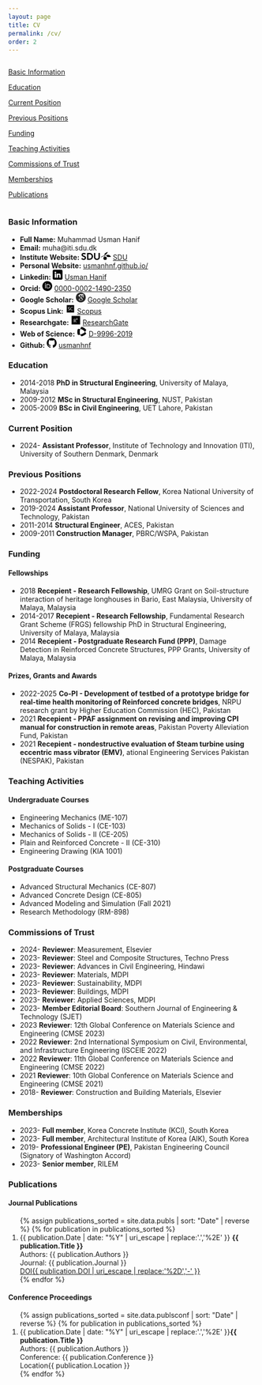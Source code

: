 ```yaml
---
layout: page
title: CV
permalink: /cv/
order: 2
---
```


<div class= "maincontainer">
    <div class="column left-container">
        <div class="sidebar">
                <p>
                <p><a href="#basic-info">Basic Information</a></p>
                <p><a href="#education">Education</a></p>
                <p><a href="#current-position">Current Position</a></p>
                <p><a href="#previous-positions">Previous Positions</a></p>
                <p><a href="#funding">Funding</a></p>
                <p><a href="#teaching-activities">Teaching Activities</a></p>
                <p><a href="#commissions-of-trust">Commissions of Trust</a></p>
                <p><a href="#memberships">Memberships</a></p>
                <p><a href="#publications">Publications</a></p>
                </p>
        </div>
    </div>
    <div class="column right-container">
        <!-- R  ight Container (CV) -->
        <div class="mainbar" id="basic-info">
            <h3>Basic Information</h3>
            <ul>
                <li><strong>Full Name:</strong> Muhammad Usman Hanif</li>
                <li><strong>Email:</strong> muha@iti.sdu.dk</li>
                <li><strong>Institute Website:</strong> <img src="/assets/icons/icon_sdu.png" alt="AcademicLink"  style="height:16px;"> <a href="https://portal.findresearcher.sdu.dk/da/persons/muha" target="_blank">SDU</a></li>
                <li><strong>Personal Website:</strong> <a href="https://usmanhnf.github.io/">usmanhnf.github.io/</a></li>
                <li><strong>Linkedin:</strong> <img src="/assets/icons/icon_in.png" alt="Linkedin"  style="width:20px;height:20px;"> <a href="https://www.linkedin.com/in/usmanhnf" target="_blank">Usman Hanif</a></li>
                <li><strong>Orcid:</strong> <img src="/assets/icons/icon_orcid.png" alt="ORCID"  style="width:20px;height:20px;"> <a href="https://orcid.org/0000-0002-1490-2350" target="_blank">0000-0002-1490-2350</a></li>
                <li><strong>Google Scholar:</strong> <img src="/assets/icons/icon_gscholar.jpg" alt="Google Scholar"  style="width:20px;height:20px;"> <a href="https://scholar.google.com.pk/citations?user=v-OxcFMAAAAJ&hl=en&oi=ao" target="_blank">Google Scholar</a></li>
                <li><strong>Scopus Link:</strong> <img src="/assets/icons/icon_scopus.svg" alt="Scopus Link"  style="width:20px;height:20px;"> <a href="https://www.scopus.com/authid/detail.uri?authorId=55737908100" target="_blank">Scopus</a></li>
                <li><strong>Researchgate:</strong> <img src="/assets/icons/icon_rg.png" alt="Scopus Link"  style="width:20px;height:20px;"> <a href="https://www.researchgate.net/profile/Usman_Hanif3" target="_blank">ResearchGate</a></li>
                <li><strong>Web of Science:</strong> <img src="/assets/icons/icon_wos.png" alt="WOS Link"  style="width:20px;height:20px;"> <a href="https://www.webofscience.com/wos/author/record/D-9996-2019" target="_blank">D-9996-2019 </a></li>
                <li><strong>Github:</strong> <img src="/assets/icons/icon_github.png" alt="Github"  style="width:20px;height:20px;"> <a href="https://github.com/usmanhnf" target="_blank">usmanhnf </a></li>
            </ul>
        </div>
        <div class="mainbar" id="education">
            <h3>Education</h3>
            <ul>
            <li><span class="yearbadge">2014-2018</span> <strong>PhD in Structural Engineering</strong>, University of Malaya, Malaysia</li>
                <li><span class="yearbadge">2009-2012</span> <strong>MSc in Structural Engineering</strong>, NUST, Pakistan</li>
                <li><span class="yearbadge">2005-2009</span> <strong>BSc in Civil Engineering</strong>, UET Lahore, Pakistan</li>
            </ul>
        </div>
        <div class="mainbar" id="current-position">
            <h3>Current Position</h3>
            <ul>
               <li><span class="yearbadge">2024-</span> <strong>Assistant Professor</strong>, Institute of Technology and Innovation (ITI), University of Southern Denmark, Denmark</li>
            </ul>
        </div>
        <div class="mainbar" id="previous-positions">
            <h3>Previous Positions</h3>
             <ul>
               <li><span class="yearbadge">2022-2024</span> <strong>Postdoctoral Research Fellow</strong>, Korea National University of Transportation, South Korea</li>
               <li><span class="yearbadge">2019-2024</span> <strong>Assistant Professor</strong>, National University of Sciences and Technology, Pakistan</li>
               <li><span class="yearbadge">2011-2014</span> <strong>Structural Engineer</strong>, ACES, Pakistan</li>
               <li><span class="yearbadge">2009-2011</span> <strong>Construction Manager</strong>, PBRC/WSPA, Pakistan</li>
            </ul>
        </div>
        <div class="mainbar" id="funding">
            <h3>Funding</h3>
            <h4>Fellowships</h4>
            <ul>
                <li><span class="yearbadge">2018</span> <strong>Recepient - Research Fellowship</strong>,  UMRG Grant on Soil-structure interaction of heritage longhouses in Bario, East Malaysia, University of Malaya, Malaysia</li>   
                <li><span class="yearbadge">2014-2017</span> <strong>Recepient - Research Fellowship</strong>, Fundamental Research Grant Scheme (FRGS) fellowship PhD in Structural Engineering, University of Malaya, Malaysia</li>
                <li><span class="yearbadge">2014</span> <strong>Recepient - Postgraduate Research Fund (PPP)</strong>, Damage Detection in Reinforced Concrete Structures, PPP Grants, University of Malaya, Malaysia</li>
            </ul>
            <h4>Prizes, Grants and Awards</h4>
            <ul>
                <li><span class="yearbadge">2022-2025</span> <strong>Co-PI - Development of testbed of a prototype bridge for real-time health monitoring of Reinforced concrete bridges</strong>,  NRPU research grant by Higher Education Commission (HEC), Pakistan</li>
                <li><span class="yearbadge">2021</span> <strong>Recepient - PPAF assignment on revising and improving CPI manual for construction in remote areas</strong>,  Pakistan Poverty Alleviation Fund, Pakistan</li>
                <li><span class="yearbadge">2021</span> <strong>Recepient - nondestructive evaluation of Steam turbine using eccentric mass vibrator (EMV)</strong>,  ational Engineering Services Pakistan (NESPAK), Pakistan</li>
            </ul>
        </div>
        <div class="mainbar" id="teaching-activities">
            <h3>Teaching Activities</h3>
            <h4>Undergraduate Courses</h4>
            <ul>
                <li>Engineering Mechanics (ME-107) </li>
                <li>Mechanics of Solids - I (CE-103)</li>
                <li>Mechanics of Solids - II (CE-205)</li>
                <li>Plain and Reinforced Concrete - II (CE-310)</li>
                <li>Engineering Drawing (KIA 1001)</li>
            </ul>
            <h4>Postgraduate Courses</h4>
            <ul>
                <li>Advanced Structural Mechanics (CE-807)</li>
                <li>Advanced Concrete Design (CE-805)</li>
                <li>Advanced Modeling and Simulation (Fall 2021)</li>
                <li>Research Methodology (RM-898)</li>
            </ul>
        </div>
        <div class="mainbar" id="commissions-of-trust">
            <h3>Commissions of Trust</h3>
            <ul>
                <li><span class="yearbadge">2024-</span> <strong>Reviewer</strong>:  Measurement, Elsevier</li>
                <li><span class="yearbadge">2023-</span> <strong>Reviewer</strong>:  Steel and Composite Structures, Techno Press</li>
                <li><span class="yearbadge">2023-</span> <strong>Reviewer</strong>:  Advances in Civil Engineering, Hindawi</li>
                <li><span class="yearbadge">2023-</span> <strong>Reviewer</strong>:  Materials, MDPI</li>
                <li><span class="yearbadge">2023-</span> <strong>Reviewer</strong>:  Sustainability, MDPI</li>
                <li><span class="yearbadge">2023-</span> <strong>Reviewer</strong>:  Buildings, MDPI</li>
                <li><span class="yearbadge">2023-</span> <strong>Reviewer</strong>:  Applied Sciences, MDPI</li>
                <li><span class="yearbadge">2023-</span> <strong>Member Editorial Board</strong>:  Southern Journal of Engineering & Technology (SJET)</li>
                <li><span class="yearbadge">2023</span> <strong>Reviewer</strong>:  12th Global Conference on Materials Science and Engineering (CMSE 2023)</li>
                <li><span class="yearbadge">2022</span> <strong>Reviewer</strong>: 2nd International Symposium on Civil, Environmental, and Infrastructure Engineering (ISCEIE 2022)</li>
                <li><span class="yearbadge">2022</span> <strong>Reviewer</strong>: 11th Global Conference on Materials Science and Engineering (CMSE 2022)</li>
                <li><span class="yearbadge">2021</span> <strong>Reviewer</strong>: 10th Global Conference on Materials Science and Engineering (CMSE 2021)</li>
                <li><span class="yearbadge">2018-</span> <strong>Reviewer</strong>:  Construction and Building Materials, Elsevier</li>
            </ul>
        </div>
        <div class="mainbar" id="memberships">
            <h3>Memberships</h3>
            <ul>
                <li><span class="yearbadge">2023-</span> <strong>Full member</strong>, Korea Concrete Institute (KCI), South Korea</li>
                <li><span class="yearbadge">2023-</span> <strong>Full member</strong>, Architectural Institute of Korea (AIK), South Korea</li>
                <li><span class="yearbadge">2019-</span> <strong>Professional Engineer (PE)</strong>, Pakistan Engineering Council (Signatory of Washington Accord)</li>
                <li><span class="yearbadge">2023-</span> <strong>Senior member</strong>, RILEM</li>
            </ul> 
        </div>
        <div class="mainbar" id="publications">
            <h3>Publications</h3>
            <h4>Journal Publications</h4>
            <ol>
                {% assign publications_sorted = site.data.publs | sort: "Date" | reverse %}
                {% for publication in publications_sorted %}
                <li>
                <span class="yearbadge">{{ publication.Date | date: "%Y" | uri_escape | replace:'.','%2E' }}</span> <strong>{{ publication.Title }}</strong><br>
                Authors: {{ publication.Authors }}<br>
                Journal: {{ publication.Journal }}<br>
                <a href="{{ publication.DOI }}" target="_blank" class="badge-link">
                <div class="badge-container"><span class="content doi">DOI</span><span class="content badgepub badge-primary">{{ publication.DOI | uri_escape | replace:'%2D','-' }}</span></div>
                </a>
                </li>
                {% endfor %}
            </ol>
            <h4>Conference Proceedings</h4>
            <ol>
                {% assign publications_sorted = site.data.publsconf | sort: "Date" | reverse %}
                {% for publication in publications_sorted %}
                <li>
                    <span class="yearbadge">{{ publication.Date | date: "%Y" | uri_escape | replace:'.','%2E' }}</span><strong>{{ publication.Title }}</strong><br>
                    Authors: {{ publication.Authors }}<br>
                    Conference: {{ publication.Conference }}<br>
                    <div class="badge-container"><span class="content doi">Location</span><span class="content badgepub badge-primary">{{ publication.Location }}</span></div>
                </li>
                {% endfor %}
            </ol>
            </div>
    </div>
</div>